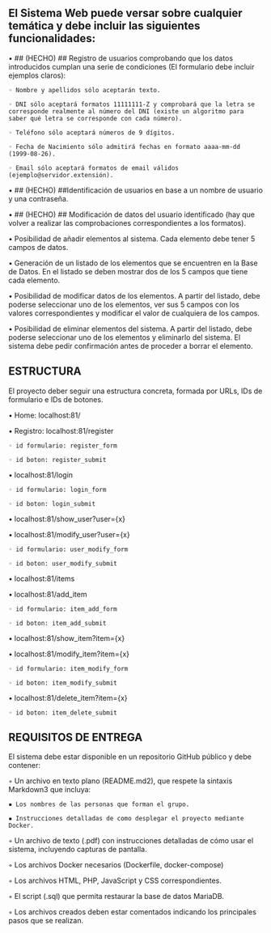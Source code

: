 ## El Sistema Web puede versar sobre cualquier temática y debe incluir las siguientes funcionalidades:

• ## (HECHO) ## Registro de usuarios comprobando que los datos introducidos cumplan una serie de condiciones (El
formulario debe incluir ejemplos claros):

    ◦ Nombre y apellidos sólo aceptarán texto.

    ◦ DNI sólo aceptará formatos 11111111-Z y comprobará que la letra se corresponde realmente al número del DNI (existe un algoritmo para saber qué letra se corresponde con cada número).

    ◦ Teléfono sólo aceptará números de 9 dígitos.

    ◦ Fecha de Nacimiento sólo admitirá fechas en formato aaaa-mm-dd (1999-08-26).

    ◦ Email sólo aceptará formatos de email válidos (ejemplo@servidor.extensión).

• ## (HECHO) ##Identificación de usuarios en base a un nombre de usuario y una contraseña.

• ## (HECHO) ## Modificación de datos del usuario identificado (hay que volver a realizar las comprobaciones
correspondientes a los formatos).

• Posibilidad de añadir elementos al sistema. Cada elemento debe tener 5 campos de datos.

• Generación de un listado de los elementos que se encuentren en la Base de Datos. En el listado se
deben mostrar dos de los 5 campos que tiene cada elemento.

• Posibilidad de modificar datos de los elementos. A partir del listado, debe poderse seleccionar uno
de los elementos, ver sus 5 campos con los valores correspondientes y modificar el valor de
cualquiera de los campos.

• Posibilidad de eliminar elementos del sistema. A partir del listado, debe poderse seleccionar uno de
los elementos y eliminarlo del sistema. El sistema debe pedir confirmación antes de proceder a
borrar el elemento.

## ESTRUCTURA

El proyecto deber seguir una estructura concreta, formada por URLs, IDs de formulario e IDs de botones.

• Home: localhost:81/

• Registro: localhost:81/register

    ◦ id formulario: register_form

    ◦ id boton: register_submit

• localhost:81/login

    ◦ id formulario: login_form

    ◦ id boton: login_submit

• localhost:81/show_user?user={x}

• localhost:81/modify_user?user={x}

    ◦ id formulario: user_modify_form

    ◦ id boton: user_modify_submit

• localhost:81/items

• localhost:81/add_item

    ◦ id formulario: item_add_form

    ◦ id boton: item_add_submit

• localhost:81/show_item?item={x}

• localhost:81/modify_item?item={x}

    ◦ id formulario: item_modify_form

    ◦ id boton: item_modify_submit

• localhost:81/delete_item?item={x}

    ◦ id boton: item_delete_submit

## REQUISITOS DE ENTREGA

El sistema debe estar disponible en un repositorio GitHub público y debe contener:

◦ Un archivo en texto plano (README.md2), que respete la sintaxis Markdown3 que incluya:

    ▪ Los nombres de las personas que forman el grupo.

    ▪ Instrucciones detalladas de como desplegar el proyecto mediante Docker.

◦ Un archivo de texto (.pdf) con instrucciones detalladas de cómo usar el sistema, incluyendo
capturas de pantalla.

◦ Los archivos Docker necesarios (Dockerfile, docker-compose)

◦ Los archivos HTML, PHP, JavaScript y CSS correspondientes.

◦ El script (.sql) que permita restaurar la base de datos MariaDB.

◦ Los archivos creados deben estar comentados indicando los principales pasos que se realizan.
